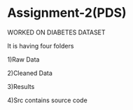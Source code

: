 # Assignment-2(PDS)

WORKED ON DIABETES DATASET

It is having four folders

 1)Raw Data
 
 2)Cleaned Data
 
 3)Results
 
 4)Src contains source code
